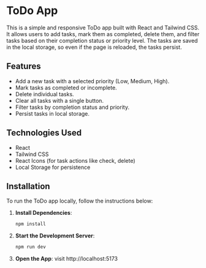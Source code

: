 # ToDo App

This is a simple and responsive ToDo app built with React and Tailwind CSS. It allows users to add tasks, mark them as completed, delete them, and filter tasks based on their completion status or priority level. The tasks are saved in the local storage, so even if the page is reloaded, the tasks persist.

## Features

- Add a new task with a selected priority (Low, Medium, High).
- Mark tasks as completed or incomplete.
- Delete individual tasks.
- Clear all tasks with a single button.
- Filter tasks by completion status and priority.
- Persist tasks in local storage.

## Technologies Used

- React
- Tailwind CSS
- React Icons (for task actions like check, delete)
- Local Storage for persistence


## Installation

To run the ToDo app locally, follow the instructions below:

1. **Install Dependencies**:
   ```bash
   npm install
   
2. **Start the Development Server**:
   ```bash
   npm run dev

3. **Open the App**:
   visit http://localhost:5173
